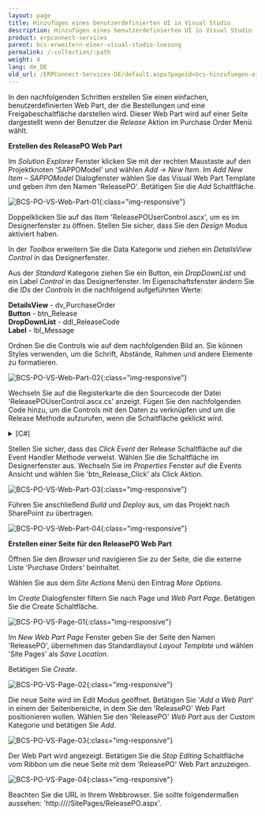 ```yaml
---
layout: page
title: Hinzufügen eines benutzerdefinierten UI in Visual Studio
description: Hinzufügen eines benutzerdefinierten UI in Visual Studio
product: erpconnect-services
parent: bcs-erweitern-einer-visual-studio-loesung
permalink: /:collection/:path
weight: 4
lang: de_DE
old_url: /ERPConnect-Services-DE/default.aspx?pageid=bcs-hinzufuegen-eines-benutzerdefinierten-ui-in-visual-studio
---
```


In den nachfolgenden Schritten erstellen Sie einen einfachen, benutzerdefinierten Web Part, der die Bestellungen und eine Freigabeschaltfläche darstellen wird. Dieser Web Part wird auf einer Seite dargestellt wenn der Benutzer die *Release* Aktion im Purchase Order Menü wählt.

**Erstellen des ReleasePO Web Part**

Im *Solution Explorer* Fenster klicken Sie mit der rechten Maustaste auf den Projektknoten 'SAPPOModel' und wählen *Add -> New Item*.
Im *Add New Item – SAPPOModel* Dialogfenster wählen Sie das Visual Web Part Template und geben ihm den Namen 'ReleasePO'. Betätigen Sie die *Add* Schaltfläche.

![BCS-PO-VS-Web-Part-01](/img/content/BCS-PO-VS-Web-Part-01.png){:class="img-responsive"}

Doppelklicken Sie auf das *Item* 'ReleasePOUserControl.ascx', um es im Designerfenster zu öffnen. Stellen Sie sicher, dass Sie den *Design* Modus aktiviert haben.

In der *Toolbox* erweitern Sie die Data Kategorie und ziehen ein *DetailsView Control* in das Designerfenster.

Aus der *Standard* Kategorie ziehen Sie ein Button, ein *DropDownList* und ein Label *Control* in das Designerfenster. Im Eigenschaftsfenster ändern Sie die *IDs* der *Controls* in die nachfolgend aufgeführten Werte:

**DetailsView** -	 dv_PurchaseOrder<br>
**Button** -	 btn_Release<br>
**DropDownList** -	 ddl_ReleaseCode<br>
**Label** -	 lbl_Message

Ordnen Sie die Controls wie auf dem nachfolgenden Bild an. Sie können Styles verwenden, um die Schrift, Abstände, Rahmen und andere Elemente zu formatieren. 

![BCS-PO-VS-Web-Part-02](/img/content/BCS-PO-VS-Web-Part-02.png){:class="img-responsive"}

Wechseln Sie auf die Registerkarte die den Sourcecode der Datei 'ReleasePOUserControl.ascx.cs' anzeigt. Fügen Sie den nachfolgenden Code hinzu, um die Controls mit den Daten zu verknüpfen und um die Release Methode aufzurufen, wenn die Schaltfläche geklickt wird.

<details>
<summary>[C#]</summary>
{% highlight csharp %}
using System;
using System.Web.UI;
using System.Web.UI.WebControls;
using System.Web.UI.WebControls.WebParts;
using System.Collections.Generic;
  
namespace SAPPOModel.ReleasePO
{
    public partial class ReleasePOUserControl : UserControl
    {
        List poList = new List(); 
        PurchaseOrders poItem;
        string poID = String.Empty;
        string relCode = String.Empty;
        
        protected void Page_Load(object sender, EventArgs e)
        {
            lbl_Message.Visible = false;
            if (ddl_ReleaseCode.Items.Count == 0)
            {
                ddl_ReleaseCode.Items.Add("Z1");
            }
            if (Request.QueryString.Count != 0)
            {
                poID = Request.QueryString[0];
                relCode = ddl_ReleaseCode.SelectedItem.Text;
                poItem = PurchaseOrdersService.ReadDataRecord(poID);
                poList.Add(poItem);
                dv_PurchaseOrder.AutoGenerateRows = true;
                dv_PurchaseOrder.DataSource = poList;
                dv_PurchaseOrder.DataBind();
           }
        }
          
        protected void btn_Release_Click(object sender, EventArgs e)
  {
   try
   {
    SAPPOModel.PurchaseOrdersService.Release(poID, relCode);
    lbl_Message.Visible = true;
    lbl_Message.Text = "Purchase order released successfully.";
   }
   catch(Exception ex)
   {
    lbl_Message.Visible = true;
    lbl_Message.Text = ex.ToString();
            }
        }
    }
}
{% endhighlight %}
</details>

Stellen Sie sicher, dass das *Click Event* der Release Schaltfläche auf die Event Handler Methode verweist. Wählen Sie die Schaltfläche im Designerfenster aus. Wechseln Sie im *Properties* Fenster auf die Events Ansicht und wählen Sie 'btn_Release_Click' als Click Aktion.

![BCS-PO-VS-Web-Part-03](/img/content/BCS-PO-VS-Web-Part-03.png){:class="img-responsive"}

Führen Sie anschließend *Build* und *Deploy* aus, um das Projekt nach SharePoint zu übertragen.

![BCS-PO-VS-Web-Part-04](/img/content/BCS-PO-VS-Web-Part-04.png){:class="img-responsive"}

**Erstellen einer Seite für den ReleasePO Web Part**


Öffnen Sie den *Browser* und navigieren Sie zu der Seite, die die externe Liste 'Purchase Orders' beinhaltet.

Wählen Sie aus dem *Site Actions* Menü den Eintrag *More Options*.

Im *Create* Dialogfenster filtern Sie nach Page und *Web Part Page*. Betätigen Sie die Create Schaltfläche.

![BCS-PO-VS-Page-01](/img/content/BCS-PO-VS-Page-01.png){:class="img-responsive"}

Im *New Web Part Page* Fenster geben Sie der Seite den Namen 'ReleasePO', übernehmen das Standardlayout *Layout Template* und wählen 'Site Pages' als *Save Location*.

Betätigen Sie *Create*.

![BCS-PO-VS-Page-02](/img/content/BCS-PO-VS-Page-02.png){:class="img-responsive"}

Die neue Seite wird im Edit Modus geöffnet. Betätigen Sie '*Add a Web Part*' in einem der Seitenbereiche, in dem Sie den 'ReleasePO' Web Part positionieren wollen. Wählen Sie den 'ReleasePO' *Web Part* aus der Custom Kategorie und betätigen Sie *Add*.


![BCS-PO-VS-Page-03](/img/content/BCS-PO-VS-Page-03.png){:class="img-responsive"}

Der Web Part wird angezeigt. Betätigen Sie die *Stop Editing* Schaltfläche vom Ribbon um die neue Seite mit dem 'ReleasePO' Web Part anzuzeigen.

![BCS-PO-VS-Page-04](/img/content/BCS-PO-VS-Page-04.png){:class="img-responsive"}

Beachten Sie die URL in Ihrem Webbrowser. Sie sollte folgendermaßen aussehen: 'http:////SitePages/ReleasePO.aspx'.

